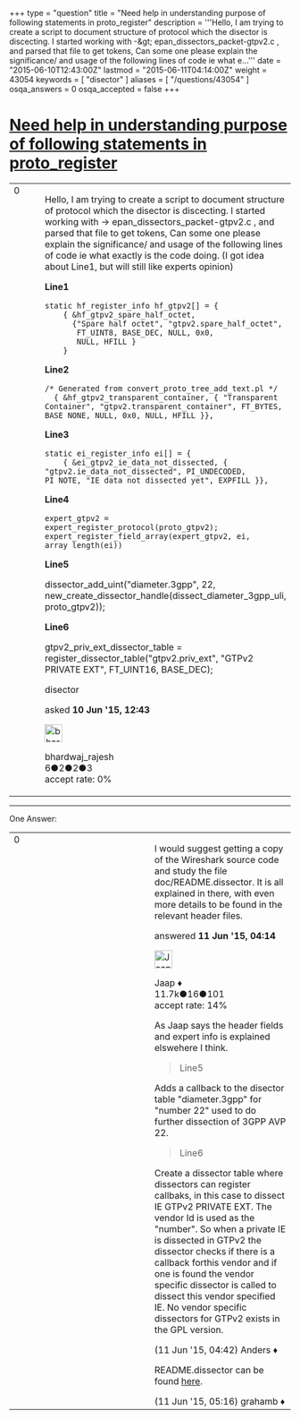 +++
type = "question"
title = "Need help in understanding purpose of following statements in proto_register"
description = '''Hello, I am trying to create a script to document structure of protocol which the disector is discecting. I started working with -&amp;gt; epan_dissectors_packet-gtpv2.c , and parsed that file to get tokens, Can some one please explain the significance/ and usage of the following lines of code ie what e...'''
date = "2015-06-10T12:43:00Z"
lastmod = "2015-06-11T04:14:00Z"
weight = 43054
keywords = [ "disector" ]
aliases = [ "/questions/43054" ]
osqa_answers = 0
osqa_accepted = false
+++

<div class="headNormal">

# [Need help in understanding purpose of following statements in proto\_register](/questions/43054/need-help-in-understanding-purpose-of-following-statements-in-proto_register)

</div>

<div id="main-body">

<div id="askform">

<table id="question-table" style="width:100%;"><colgroup><col style="width: 50%" /><col style="width: 50%" /></colgroup><tbody><tr class="odd"><td style="width: 30px; vertical-align: top"><div class="vote-buttons"><div id="post-43054-score" class="post-score" title="current number of votes">0</div><div id="favorite-count" class="favorite-count"></div></div></td><td><div id="item-right"><div class="question-body"><p>Hello, I am trying to create a script to document structure of protocol which the disector is discecting. I started working with -&gt; epan_dissectors_packet-gtpv2.c , and parsed that file to get tokens, Can some one please explain the significance/ and usage of the following lines of code ie what exactly is the code doing. (I got idea about Line1, but will still like experts opinion)</p><p><strong>Line1</strong></p><pre><code>static hf_register_info hf_gtpv2[] = {
    { &amp;hf_gtpv2_spare_half_octet,
      {&quot;Spare half octet&quot;, &quot;gtpv2.spare_half_octet&quot;,
       FT_UINT8, BASE_DEC, NULL, 0x0,
       NULL, HFILL }
    }</code></pre><p><strong>Line2</strong></p><pre><code>/* Generated from convert_proto_tree_add_text.pl */
  { &amp;hf_gtpv2_transparent_container, { &quot;Transparent Container&quot;, &quot;gtpv2.transparent_container&quot;, FT_BYTES, BASE_NONE, NULL, 0x0, NULL, HFILL }},</code></pre><p><strong>Line3</strong></p><pre><code>static ei_register_info ei[] = {
    { &amp;ei_gtpv2_ie_data_not_dissected, { &quot;gtpv2.ie_data_not_dissected&quot;, PI_UNDECODED, PI_NOTE, &quot;IE data not dissected yet&quot;, EXPFILL }},</code></pre><p><strong>Line4</strong></p><pre><code>expert_gtpv2 = expert_register_protocol(proto_gtpv2);
expert_register_field_array(expert_gtpv2, ei, array_length(ei))</code></pre><p><strong>Line5</strong></p><p>dissector_add_uint("diameter.3gpp", 22, new_create_dissector_handle(dissect_diameter_3gpp_uli, proto_gtpv2));</p><p><strong>Line6</strong></p><p>gtpv2_priv_ext_dissector_table = register_dissector_table("gtpv2.priv_ext", "GTPv2 PRIVATE EXT", FT_UINT16, BASE_DEC);</p></div><div id="question-tags" class="tags-container tags">disector</div><div id="question-controls" class="post-controls"></div><div class="post-update-info-container"><div class="post-update-info post-update-info-user"><p>asked <strong>10 Jun '15, 12:43</strong></p><img src="https://secure.gravatar.com/avatar/3d041dad7dade4fc0aeeb32031c0e191?s=32&amp;d=identicon&amp;r=g" class="gravatar" width="32" height="32" alt="bhardwaj_rajesh&#39;s gravatar image" /><p>bhardwaj_rajesh<br />
<span class="score" title="6 reputation points">6</span><span title="2 badges"><span class="badge1">●</span><span class="badgecount">2</span></span><span title="2 badges"><span class="silver">●</span><span class="badgecount">2</span></span><span title="3 badges"><span class="bronze">●</span><span class="badgecount">3</span></span><br />
<span class="accept_rate" title="Rate of the user&#39;s accepted answers">accept rate:</span> <span title="bhardwaj_rajesh has no accepted answers">0%</span></p></div></div><div id="comments-container-43054" class="comments-container"></div><div id="comment-tools-43054" class="comment-tools"></div><div class="clear"></div><div id="comment-43054-form-container" class="comment-form-container"></div><div class="clear"></div></div></td></tr></tbody></table>

------------------------------------------------------------------------

<div class="tabBar">

<span id="sort-top"></span>

<div class="headQuestions">

One Answer:

</div>

</div>

<span id="43069"></span>

<div id="answer-container-43069" class="answer">

<table style="width:100%;"><colgroup><col style="width: 50%" /><col style="width: 50%" /></colgroup><tbody><tr class="odd"><td style="width: 30px; vertical-align: top"><div class="vote-buttons"><div id="post-43069-score" class="post-score" title="current number of votes">0</div></div></td><td><div class="item-right"><div class="answer-body"><p>I would suggest getting a copy of the Wireshark source code and study the file doc/README.dissector. It is all explained in there, with even more details to be found in the relevant header files.</p></div><div class="answer-controls post-controls"></div><div class="post-update-info-container"><div class="post-update-info post-update-info-user"><p>answered <strong>11 Jun '15, 04:14</strong></p><img src="https://secure.gravatar.com/avatar/2337f0406681e5c72ea0e6f1f0d6c0b0?s=32&amp;d=identicon&amp;r=g" class="gravatar" width="32" height="32" alt="Jaap&#39;s gravatar image" /><p>Jaap ♦<br />
<span class="score" title="11680 reputation points"><span>11.7k</span></span><span title="16 badges"><span class="silver">●</span><span class="badgecount">16</span></span><span title="101 badges"><span class="bronze">●</span><span class="badgecount">101</span></span><br />
<span class="accept_rate" title="Rate of the user&#39;s accepted answers">accept rate:</span> <span title="Jaap has 155 accepted answers">14%</span></p></div></div><div id="comments-container-43069" class="comments-container"><span id="43071"></span><div id="comment-43071" class="comment"><div id="post-43071-score" class="comment-score"></div><div class="comment-text"><p>As Jaap says the header fields and expert info is explained elswehere I think.</p><blockquote><p>Line5</p></blockquote><p>Adds a callback to the disector table "diameter.3gpp" for "number 22" used to do further dissection of 3GPP AVP 22.</p><blockquote><p>Line6</p></blockquote><p>Create a dissector table where dissectors can register callbaks, in this case to dissect IE GTPv2 PRIVATE EXT. The vendor Id is used as the "number". So when a private IE is dissected in GTPv2 the dissector checks if there is a callback forthis vendor and if one is found the vendor specific dissector is called to dissect this vendor specified IE. No vendor specific dissectors for GTPv2 exists in the GPL version.</p></div><div id="comment-43071-info" class="comment-info"><span class="comment-age">(11 Jun '15, 04:42)</span> Anders ♦</div></div><span id="43076"></span><div id="comment-43076" class="comment"><div id="post-43076-score" class="comment-score"></div><div class="comment-text"><p>README.dissector can be found <a href="https://code.wireshark.org/review/gitweb?p=wireshark.git;a=blob_plain;f=doc/README.dissector;hb=HEAD">here</a>.</p></div><div id="comment-43076-info" class="comment-info"><span class="comment-age">(11 Jun '15, 05:16)</span> grahamb ♦</div></div></div><div id="comment-tools-43069" class="comment-tools"></div><div class="clear"></div><div id="comment-43069-form-container" class="comment-form-container"></div><div class="clear"></div></div></td></tr></tbody></table>

</div>

<div class="paginator-container-left">

</div>

</div>

</div>

